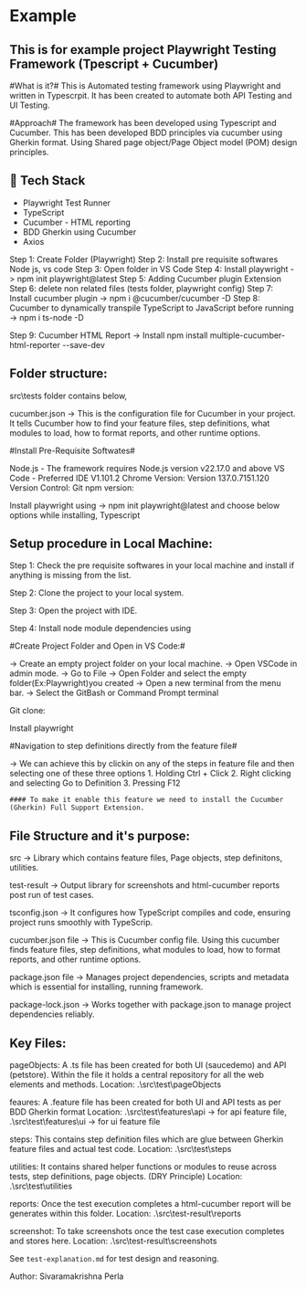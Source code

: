 # Example
This is for example project
Playwright Testing Framework (Tpescript + Cucumber)
----------------------------------------------------
#What is it?#
This is Automated testing framework using Playwright and written in Typescrpit. It has been created to automate both API Testing and UI Testing.

#Approach#
The framework has been developed using Typescript and Cucumber. This has been developed BDD principles via cucumber using Gherkin format. Using Shared page object/Page Object model (POM) design principles. 

## 🧪 Tech Stack
- Playwright Test Runner
- TypeScript
- Cucumber - HTML reporting
- BDD Gherkin using Cucumber
- Axios

Step 1: Create Folder (Playwright)
Step 2: Install pre requisite softwares Node js, vs code
Step 3: Open folder in VS Code
Step 4: Install playwright -> npm init playwright@latest
Step 5: Adding Cucumber plugin Extension
Step 6: delete non related files (tests folder, playwright config)
Step 7: Install cucumber plugin -> npm i @cucumber/cucumber -D
Step 8: Cucumber to dynamically transpile TypeScript to JavaScript before running -> npm i ts-node -D

Step 9: Cucumber HTML Report -> Install npm install multiple-cucumber-html-reporter --save-dev

Folder structure:
---------------------
src\tests folder contains below,

cucumber.json -> This is  the configuration file for Cucumber in your project. It tells Cucumber how to find your feature files, step definitions, what modules to load, how to format reports, and other runtime options.













#Install Pre-Requisite Softwates#

Node.js - The framework requires Node.js version v22.17.0 and above
VS Code - Preferred IDE V1.101.2
Chrome Version: Version 137.0.7151.120
Version Control: Git
npm version: 

Install playwright using -> npm init playwright@latest
and choose below options while installing,
 Typescript

 Setup procedure in Local Machine:
 -------------------------------------

 Step 1: Check the pre requisite softwares in your local machine and install if anything is missing from the list.

 Step 2: Clone the project to your local system.

 Step 3: Open the project with IDE.

 Step 4: Install node module dependencies using 



#Create Project Folder and Open in VS Code:#

-> Create an empty project folder on your local machine.
-> Open VSCode in admin mode.
-> Go to File -> Open Folder and select the empty folder(Ex:Playwright)you created
-> Open a new terminal from the menu bar.
-> Select the GitBash or Command Prompt terminal

Git clone: 

Install playwright

#Navigation to step definitions directly from the feature file#

-> We can achieve this by clickin on any of the steps in feature file and then selecting one of these three options
        1. Holding Ctrl + Click
        2. Right clicking and selecting Go to Definition
        3. Pressing F12

    #### To make it enable this feature we need to install the Cucumber (Gherkin) Full Support Extension.    








File Structure and it's purpose:
-------------------------------------
src -> Library which contains feature files, Page objects, step definitons, utilities.

test-result -> Output library for screenshots and html-cucumber reports post run of test cases.

tsconfig.json -> It configures how TypeScript compiles and code, ensuring project runs smoothly with TypeScrip.

cucumber.json file -> This is Cucumber config file. Using this cucumber finds feature files, step definitions, what modules to load, how to format reports, and other runtime options.

package.json file -> Manages project dependencies, scripts and metadata which is essential for installing, running framework.

package-lock.json -> Works together with package.json to manage project dependencies reliably. 

Key Files:
-----------
pageObjects: A .ts file has been created for both UI (saucedemo) and API (petstore). Within the file it holds a central repository for all the web elements and methods.
Location: .\src\test\pageObjects

feaures: A .feature file has been created for both UI and API tests as per BDD Gherkin format
Location: .\src\test\features\api -> for api feature file,
          .\src\test\features\ui -> for ui feature file

steps: This contains step definition files which are glue between Gherkin feature files and actual test code.
Location: .\src\test\steps

utilities: It contains shared helper functions or modules to reuse across tests, step definitions, page objects. (DRY Principle)
Location: .\src\test\utilities

reports: Once the test execution completes a html-cucumber report will be generates within this folder.
Location: .\src\test-result\reports

screenshot: To take screenshots once the test case execution completes and stores here.
Location: .\src\test-result\screenshots




See `test-explanation.md` for test design and reasoning.

Author: Sivaramakrishna Perla
